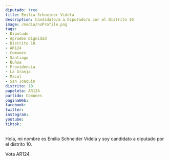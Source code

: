 ```yaml
---
diputado: true
title: Emilia Schneider Videla
description: Candidato/a a Diputado/a por el Distrito 10
image: /media/noProfile.png
tags:
- Diputado
- Apruebo Dignidad
- Distrito 10
- AR124
- Comunes
- Santiago
- Ñuñoa
- Providencia
- La Granja
- Macul
- San Joaquin
distrito: 10
papeleta: AR124
partido: Comunes
paginaWeb:
facebook:
twitter:
instagram:
youtube:
tiktok:
---
```

Hola, mi nombre es Emilia Schneider Videla y soy candidato a diputado por el distrito 10.

Vota AR124.